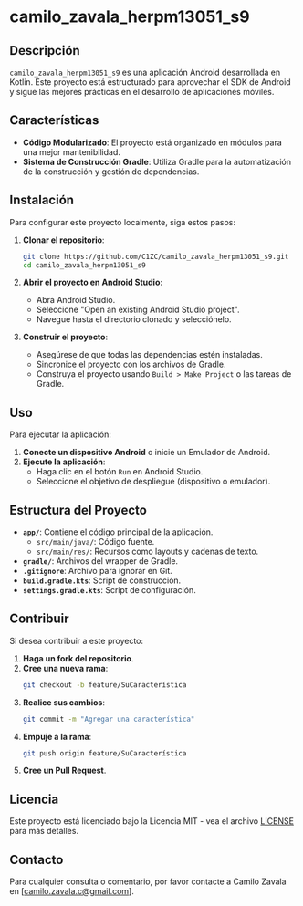# camilo_zavala_herpm13051_s9

## Descripción
`camilo_zavala_herpm13051_s9` es una aplicación Android desarrollada en Kotlin. Este proyecto está estructurado para aprovechar el SDK de Android y sigue las mejores prácticas en el desarrollo de aplicaciones móviles.

## Características
- **Código Modularizado**: El proyecto está organizado en módulos para una mejor mantenibilidad.
- **Sistema de Construcción Gradle**: Utiliza Gradle para la automatización de la construcción y gestión de dependencias.

## Instalación
Para configurar este proyecto localmente, siga estos pasos:

1. **Clonar el repositorio**:
    ```bash
    git clone https://github.com/C1ZC/camilo_zavala_herpm13051_s9.git
    cd camilo_zavala_herpm13051_s9
    ```

2. **Abrir el proyecto en Android Studio**:
    - Abra Android Studio.
    - Seleccione "Open an existing Android Studio project".
    - Navegue hasta el directorio clonado y selecciónelo.

3. **Construir el proyecto**:
    - Asegúrese de que todas las dependencias estén instaladas.
    - Sincronice el proyecto con los archivos de Gradle.
    - Construya el proyecto usando `Build > Make Project` o las tareas de Gradle.

## Uso
Para ejecutar la aplicación:

1. **Conecte un dispositivo Android** o inicie un Emulador de Android.
2. **Ejecute la aplicación**:
    - Haga clic en el botón `Run` en Android Studio.
    - Seleccione el objetivo de despliegue (dispositivo o emulador).

## Estructura del Proyecto
- **`app/`**: Contiene el código principal de la aplicación.
    - `src/main/java/`: Código fuente.
    - `src/main/res/`: Recursos como layouts y cadenas de texto.
- **`gradle/`**: Archivos del wrapper de Gradle.
- **`.gitignore`**: Archivo para ignorar en Git.
- **`build.gradle.kts`**: Script de construcción.
- **`settings.gradle.kts`**: Script de configuración.

## Contribuir
Si desea contribuir a este proyecto:

1. **Haga un fork del repositorio**.
2. **Cree una nueva rama**:
    ```bash
    git checkout -b feature/SuCaracterística
    ```
3. **Realice sus cambios**:
    ```bash
    git commit -m "Agregar una característica"
    ```
4. **Empuje a la rama**:
    ```bash
    git push origin feature/SuCaracterística
    ```
5. **Cree un Pull Request**.

## Licencia
Este proyecto está licenciado bajo la Licencia MIT - vea el archivo [LICENSE](LICENSE) para más detalles.

## Contacto
Para cualquier consulta o comentario, por favor contacte a Camilo Zavala en [camilo.zavala.c@gmail.com].
